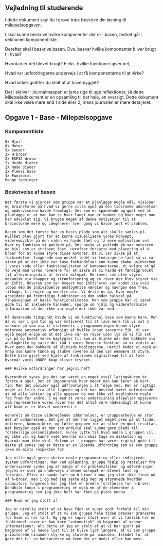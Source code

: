 ## Vejledning til studerende

I dette dokument skal du i grove træk beskrive din løsning til milepælsopgaven.

I skal kunne beskrive hvilke komponenter der er i basen, hvilket går i sektionen komponentliste.

Derefter skal i beskrive basen. Dvs. besvar hvilke komponenter bliver brugt til hvad? 

Hvordan er det blevet brugt? F.eks. hvilke funktioner giver det,

Hvad var udfordringerne undervejs i at få komponenterne til at virke?

Hvad virker godt/er du stolt af at have bygget?

Det i skriver i journalmappen er jeres uge til uge reflektioner, så dette Milepælsdokument er en opsamling til det hele, en oversigt. Dette dokument skal ikke være mere end 1 side eller 2, mens journalen er mere detaljeret.

## Opgave 1 - Base - Milepælsopgave

### Komponentliste

    8x Hjul
    8x Motor
    5x Sensor
    3x H-broer
    2x ESP32 Wroom 
    2x Hvide dioder
    2X Røde dioder
    2x Pleksi base
    4x Fumlebræt 
    Mange ledninger 


### Beskrivelse af basen

    Det første vi gjorder som gruppe var at planlægge nogle mål, visioner og brainstorme på hvad vi gerne ville opnå på den tidsramme udannelsen og underviserne havde fremlagt. Det som er spændende og godt ved at planlægge er at man kan se hvor langt man er kommet og hvor meget man har udviklet sig. Vi brugte meget af denne motivation til at brainstorme mere og idegenerer hver gang vi havde løst et problem. 

    Basen som det første har en basis plade som alt skulle samles på. Hvilket blev gjort for at kunne visuellisere vores koncept, videreudvikle på den viden vi havde fået og få mere motivation ved hver ny funktion vi puttede på. Det næste vi puttede på var motorere og hjul som er stripset fast. Herefter forsatte med placering af H-broer for at kunne styre disse motorer. Da vi var sikre på at forbindelser fungerede som ønsket lodet vi ledningerne fast så vi var sikre på at der ikke var løse forbindelser som kunne skabe usikkerhed i vores kode eller funktionaliteten af komponenterne. Vi valgte at gå to veje med vores roverere for at sikre at vi havde et færdigprodukt til afleveringsdato af første milepæl. En rover som blev styret mekanisk via knapper og strømforsyning og en rover der blev styret via en ESP32. Roveren som var bygget med ESP32'eren var kodet via void loops med de individuelle analogWrite værdier og navngav dem frem, tilbage, til højre og venstre osv. Vi delte os op, hvor nogle arbejdede på fremtidige funktioner og den anden halvdel på finpusningen af basis funktionaliteten. Men som gruppe har vi været gode til at inkludere hinanden, spørge om hjælp og videreformidle information så der ikke var nogle der ikke var med.
    
    På daværende tidspunkt havde vi en funktionel base som kunne køre. Men da vi var i god tid og var motiveret til at lave mere fik vi sat 3 sensore på som via if statements i programmeringen kunne styre motorene automatisk afhængigt af hvilke input sensorne fik. Vi var også meget enige om at det ikke var en rover uden lys så vi fik sat lys på og kodet vores baglygter til kun at blinke når den bakkede via analogWrite og satte det ind i vores Reverse funktion så vi vidste at hver gang den bakkede så blinkede baglygterne. Hertil kodet vi også en knap som kunne tænde og slukke roveren så den var nemmere at styre. Dette blev gjort ved hjælp af funktionen digtialread til at læse hvornår vores ONOFF knap bliver trykket. 

    ### Hvilke udfordringer har jeg/vi haft

    Overordnet synes jeg det har været en meget stejl læringskurve de første 4 uger. Det er imponerende hvor meget man kan lærer på kort tid. Men det påviser også udfrodringen i at følge med. Der er rigtigt meget at lærer fra alle fagende og det har bestemt været udfordrende at nå alle lektier og alle opgaver da man ikke vil neglishere nogle fag frem for andre. I og med at vores undervisning afspeljer opgaverne som representere vores rover har det altså være nødvendigt at kunne alt hvad vi er blevet undervist i. 

    Generelt på disse videregående uddannelser, er gruppearbejde en stor del af uddannelsen. Det gør at der har ligget meget pres på at finde, motivere, kommunikere, og løfte gruppen for at sikre en godt resultat. Det betyder også at man som endivid skal kunne gøre plads til forskellige personligheder, kunne lytte til hvad andre i gruppen vil og ikke vil og kunne vide hvornår man skal tage en diskution og hvornår man ikke skal. Selvom vi i gruppen har været rigtigt gode til dette så synes jeg at dette er en løbende udfordring som vi som gruppe ikke må miste respekten for. 

    Jeg ville også gerne skrive nogle programmering eller indlejrede system udfordringer. Men ved oplæsning, gruppe hjælp og rettelser fra underviseren synes jeg at mange af de problematikker og udfordringer jeg/vi er støt på undervejs i denne milepæl er blevet løst og forstået. Efter vi havde haft om h-broer kunne jeg slet ikke finde ud af h-broer, men i og med jeg satte mig ned og afprøvede hvordan capasitors fungerede har jeg fået en bredre forståelse for h-broer. Do-While loops i programmering er også en af de elementer i programmering som jeg ikke helt har fået på plads endnu.

    ### Hvad er jeg stolt af

    Jeg er utrolig stolt af at have fået et super godt forhold til min gruppe. Jeg er stolt af at vi som gruppe hele tiden presser grænserne for hvad vi har lært. Og jeg er super stolt over at vi faktisk har en funktionel rover er kan køre "automatisk" på baggrund af sensor informationer. Alt dette er jeg er stolt af at vi har gjort på baggrund af vi havde lyst til at blive lidt længere, at vi som gruppe prioiterede hinanden styrke og stolede på hinanden. Istedet for at gøre det til en konkurrence om hvem der er bedst eller kan mest.



    


   